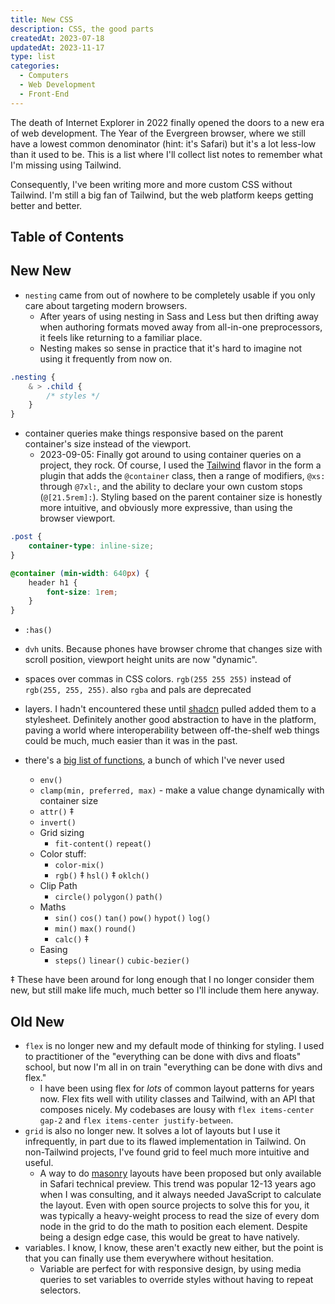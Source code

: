 ```yaml
---
title: New CSS
description: CSS, the good parts
createdAt: 2023-07-18
updatedAt: 2023-11-17
type: list
categories:
  - Computers
  - Web Development
  - Front-End
---
```


The death of Internet Explorer in 2022 finally opened the doors to a new era of web development.  The Year of the Evergreen browser, where we still have a lowest common denominator (hint: it's Safari) but it's a lot less-low than it used to be. This is a list where I'll collect list notes to remember what I'm missing using Tailwind.

Consequently, I've been writing more and more custom CSS without Tailwind. I'm still a big fan of Tailwind, but the web platform keeps getting better and better.

## Table of Contents

## New New

- `nesting` came from out of nowhere to be completely usable if you only care about targeting modern browsers.
	- After years of using nesting in Sass and Less but then drifting away when authoring formats moved away from all-in-one preprocessors, it feels like returning to a familiar place.
	- Nesting makes so sense in practice that it's hard to imagine not using it frequently from now on.

```css
.nesting {
	& > .child {
		/* styles */
	}
}
```

- container queries make things responsive based on the parent container's size instead of the viewport.
	- 2023-09-05: Finally got around to using container queries on a project, they rock. Of course, I used the [Tailwind](./zen-of-tailwind) flavor in the form a plugin that adds the `@container` class, then a range of modifiers, `@xs:` through `@7xl:`, and the ability to declare your own custom stops (`@[21.5rem]:`).  Styling based on the parent container size is honestly more intuitive, and obviously more expressive, than using the browser viewport.

```css
.post {
	container-type: inline-size;
}

@container (min-width: 640px) {
	header h1 {
		font-size: 1rem;
	}
}
```

- `:has()`

- `dvh` units. Because phones have browser chrome that changes size with scroll position, viewport height units are now "dynamic".
- spaces over commas in CSS colors. `rgb(255 255 255)` instead of `rgb(255, 255, 255)`. also `rgba` and pals are deprecated
- layers. I hadn't encountered these until [shadcn](https://ui.shadcn.com/) pulled added them to a stylesheet. Definitely another good abstraction to have in the platform, paving a world where interoperability between off-the-shelf web things could be much, much easier than it was in the past.
- there's a [big list of functions](https://twitter.com/argyleink/status/1684579433821372418?s=20), a bunch of which I've never used
	- `env()`
	- `clamp(min, preferred, max)` - make a value change dynamically with container size
	- `attr()` ‡
	- `invert()`
	- Grid sizing
		- `fit-content()` `repeat()`
	- Color stuff:
		- `color-mix()`
		- `rgb()` ‡ `hsl()` ‡ `oklch()`
	- Clip Path
		- `circle()` `polygon()` `path()`
	- Maths
		- `sin()` `cos()` `tan()` `pow()` `hypot()` `log()`
		- `min()` `max()` `round()`
		- `calc()` ‡
	- Easing
		- `steps()` `linear()` `cubic-bezier()`

‡ These have been around for long enough that I no longer consider them new, but still make life much, much better so I'll include them here anyway.

## Old New

- `flex` is no longer new and my default mode of thinking for styling. I used to practitioner of the "everything can be done with divs and floats" school, but now I'm all in on train "everything can be done with divs and flex."
	- I have been using flex for *lots* of common layout patterns for years now. Flex fits well with utility classes and Tailwind, with an API that composes nicely. My codebases are lousy with `flex items-center gap-2`  and `flex items-center justify-between`.
- `grid` is also no longer new. It solves a lot of layouts but I use it infrequently, in part due to its flawed implementation in Tailwind. On non-Tailwind projects, I've found grid to feel much more intuitive and useful.
	- A way to do [masonry](https://developer.mozilla.org/en-US/docs/Web/CSS/CSS_Grid_Layout/Masonry_Layout) layouts have been proposed but only available in Safari technical preview. This trend was popular 12-13 years ago when I was consulting, and it always needed JavaScript to calculate the layout. Even with open source projects to solve this for you, it was typically a heavy-weight process to read the size of every dom node in the grid to do the math to position each element. Despite being a design edge case, this would be great to have natively. 
- variables. I know, I know, these aren't exactly new either, but the point is that you can finally use them everywhere without hesitation.
	- Variable are perfect for with responsive design, by using media queries to set variables to override styles without having to repeat selectors.



